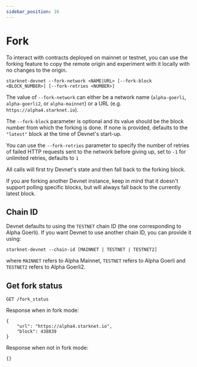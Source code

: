 ```yaml
---
sidebar_position: 16
---
```


# Fork

To interact with contracts deployed on mainnet or testnet, you can use the forking feature to copy the remote origin and experiment with it locally with no changes to the origin.

```
starknet-devnet --fork-network <NAME|URL> [--fork-block <BLOCK_NUMBER>] [--fork-retries <NUMBER>]
```

The value of `--fork-network` can either be a network name (`alpha-goerli`, `alpha-goerli2`, or `alpha-mainnet`) or a URL (e.g. `https://alpha4.starknet.io`).

The `--fork-block` parameter is optional and its value should be the block number from which the forking is done. If none is provided, defaults to the `"latest"` block at the time of Devnet's start-up.

You can use the `--fork-retries` parameter to specify the number of retries of failed HTTP requests sent to the network before giving up, set to `-1` for unlimited retries, defaults to `1`

All calls will first try Devnet's state and then fall back to the forking block.

If you are forking another Devnet instance, keep in mind that it doesn't support polling specific blocks, but will always fall back to the currently latest block.

## Chain ID

Devnet defaults to using the `TESTNET` chain ID (the one corresponding to Alpha Goerli). If you want Devnet to use another chain ID, you can provide it using:

```
starknet-devnet --chain-id [MAINNET | TESTNET | TESTNET2]
```

where `MAINNET` refers to Alpha Mainnet, `TESTNET` refers to Alpha Goerli and `TESTNET2` refers to Alpha Goerli2.

## Get fork status

```
GET /fork_status
```

Response when in fork mode:

```
{
    "url": "https://alpha4.starknet.io",
    "block": 438839
}
```

Response when not in fork mode:

```
{}
```
